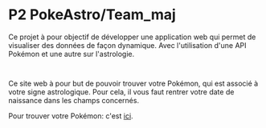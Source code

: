 # P2 PokeAstro/Team_maj

<p>Ce projet à pour objectif de développer une application web qui permet de visualiser des données de façon dynamique. Avec l'utilisation d'une API Pokémon et une autre sur l'astrologie.</p>

<p><img align="center" alt="" src="https://github.com/Alexluu13/P2_Poke-Astro-maj/blob/master/pokeastro1.png"/></p>
<p><img align="center" alt="" src="https://github.com/Alexluu13/P2_Poke-Astro-maj/blob/master/pokeastro2.png"/></p>

<p>Ce site web à pour but de pouvoir trouver votre Pokémon, qui est associé à votre signe astrologique. Pour cela, il vous faut rentrer votre date de naissance dans les champs concernés.</p>

Pour trouver votre Pokémon: c'est [ici](https://alexluu13.github.io/P2_Poke-Astro-maj/](https://alexyoungdev.github.io/P2_Poke-Astro-maj/)https://alexyoungdev.github.io/P2_Poke-Astro-maj/).

